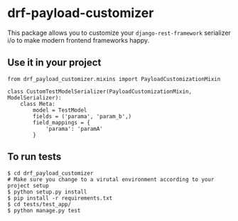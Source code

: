 # drf-payload-customizer
This package allows you to customize your `django-rest-framework` serializer i/o to make modern frontend frameworks happy.

## Use it in your project
```
from drf_payload_customizer.mixins import PayloadCustomizationMixin

class CustomTestModelSerializer(PayloadCustomizationMixin, ModelSerializer):
    class Meta:
        model = TestModel
        fields = ('parama', 'param_b',)
        field_mappings = {
            'parama': 'paramA'
        }
```

## To run tests 
```
$ cd drf_payload_customizer
# Make sure you change to a virutal environment according to your project setup
$ python setup.py install 
$ pip install -r requirements.txt 
$ cd tests/test_app/ 
$ python manage.py test 
``` 
